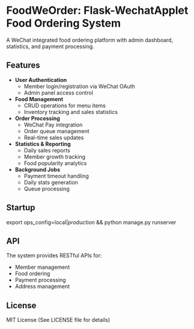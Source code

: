# FoodWeOrder: Flask-WechatApplet Food Ordering System

A WeChat integrated food ordering platform with admin dashboard, statistics, and payment processing.

## Features

- **User Authentication**
  - Member login/registration via WeChat OAuth
  - Admin panel access control
- **Food Management**
  - CRUD operations for menu items
  - Inventory tracking and sales statistics
- **Order Processing**
  - WeChat Pay integration
  - Order queue management
  - Real-time sales updates
- **Statistics & Reporting**
  - Daily sales reports
  - Member growth tracking
  - Food popularity analytics
- **Background Jobs**
  - Payment timeout handling
  - Daily stats generation
  - Queue processing

## Startup

export ops_config=local|production && python manage.py runserver

## API

The system provides RESTful APIs for:
- Member management 
- Food ordering
- Payment processing
- Address management


## License

MIT License (See LICENSE file for details)
